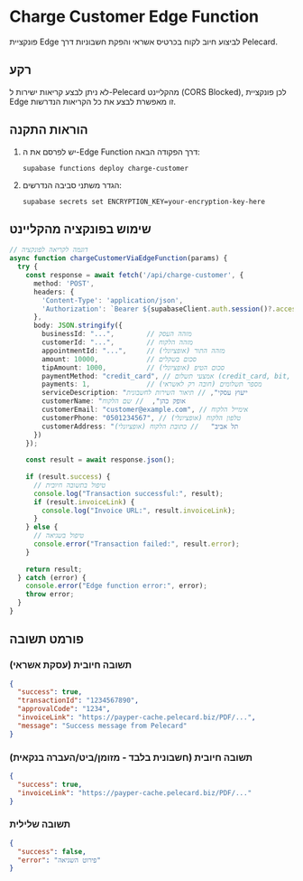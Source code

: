# Charge Customer Edge Function

פונקציית Edge לביצוע חיוב לקוח בכרטיס אשראי והפקת חשבוניות דרך Pelecard.

## רקע

לא ניתן לבצע קריאות ישירות ל-Pelecard מהקליינט (CORS Blocked), לכן פונקציית Edge זו מאפשרת לבצע את כל הקריאות הנדרשות.

## הוראות התקנה

1. יש לפרסם את ה-Edge Function דרך הפקודה הבאה:
   ```
   supabase functions deploy charge-customer
   ```

2. הגדר משתני סביבה הנדרשים:
   ```
   supabase secrets set ENCRYPTION_KEY=your-encryption-key-here
   ```

## שימוש בפונקציה מהקליינט

```typescript
// דוגמה לקריאה לפונקציה
async function chargeCustomerViaEdgeFunction(params) {
  try {
    const response = await fetch('/api/charge-customer', {
      method: 'POST',
      headers: {
        'Content-Type': 'application/json',
        'Authorization': `Bearer ${supabaseClient.auth.session()?.access_token}`
      },
      body: JSON.stringify({
        businessId: "...",        // מזהה העסק
        customerId: "...",        // מזהה הלקוח
        appointmentId: "...",     // מזהה התור (אופציונלי)
        amount: 10000,            // סכום בשקלים
        tipAmount: 1000,          // סכום הטיפ (אופציונלי)
        paymentMethod: "credit_card", // אמצעי תשלום (credit_card, bit, cash, bank_transfer)
        payments: 1,              // מספר תשלומים (חובה רק לאשראי)
        serviceDescription: "ייעוץ עסקי", // תיאור השירות לחשבונית
        customerName: "אופק כהן",  // שם הלקוח
        customerEmail: "customer@example.com", // אימייל הלקוח
        customerPhone: "0501234567", // טלפון הלקוח (אופציונלי)
        customerAddress: "תל אביב"   // כתובת הלקוח (אופציונלי)
      })
    });
    
    const result = await response.json();
    
    if (result.success) {
      // טיפול בתשובה חיובית
      console.log("Transaction successful:", result);
      if (result.invoiceLink) {
        console.log("Invoice URL:", result.invoiceLink);
      }
    } else {
      // טיפול בשגיאה
      console.error("Transaction failed:", result.error);
    }
    
    return result;
  } catch (error) {
    console.error("Edge function error:", error);
    throw error;
  }
}
```

## פורמט תשובה

### תשובה חיובית (עסקת אשראי)

```json
{
  "success": true,
  "transactionId": "1234567890",
  "approvalCode": "1234",
  "invoiceLink": "https://payper-cache.pelecard.biz/PDF/...",
  "message": "Success message from Pelecard"
}
```

### תשובה חיובית (חשבונית בלבד - מזומן/ביט/העברה בנקאית)

```json
{
  "success": true,
  "invoiceLink": "https://payper-cache.pelecard.biz/PDF/..."
}
```

### תשובה שלילית

```json
{
  "success": false,
  "error": "פירוט השגיאה"
}
``` 